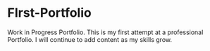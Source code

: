 # FIrst-Portfolio
Work in Progress Portfolio.
This is my first attempt at a professional Portfolio.
I will continue to add content as my skills grow.
